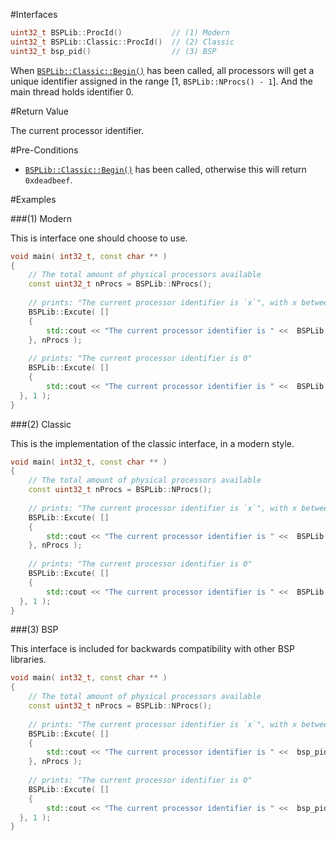 #Interfaces

```cpp
uint32_t BSPLib::ProcId()			// (1) Modern
uint32_t BSPLib::Classic::ProcId()  // (2) Classic
uint32_t bsp_pid()					// (3) BSP
```

When [`BSPLib::Classic::Begin()`](../logic/begin.md) has been called, all processors will get
a unique identifier assigned in the range [1, `BSPLib::NProcs() - 1`]. And the main thread holds
identifier 0.

#Return Value

The current processor identifier.

#Pre-Conditions

* [`BSPLib::Classic::Begin()`](../logic/begin.md) has been called, otherwise
  this will return `0xdeadbeef`.
  
  
#Examples

###(1) Modern

This is interface one should choose to use.

```cpp
void main( int32_t, const char ** )
{
	// The total amount of physical processors available
	const uint32_t nProcs = BSPLib::NProcs();
  
	// prints: "The current processor identifier is `x`", with x between 0 and `nProcs` - 1.
	BSPLib::Excute( []
	{
		std::cout << "The current processor identifier is " <<  BSPLib::ProcId() << std::endl;
	}, nProcs );
	
	// prints: "The current processor identifier is 0"
	BSPLib::Excute( []
	{
		std::cout << "The current processor identifier is " <<  BSPLib::ProcId() << std::endl;
  }, 1 );
}
```

###(2) Classic

This is the implementation of the classic interface, in a modern style.

```cpp
void main( int32_t, const char ** )
{
	// The total amount of physical processors available
	const uint32_t nProcs = BSPLib::NProcs();
  
	// prints: "The current processor identifier is `x`", with x between 0 and `nProcs` - 1.
	BSPLib::Excute( []
	{
		std::cout << "The current processor identifier is " <<  BSPLib::Classic::ProcId() << std::endl;
	}, nProcs );
	
	// prints: "The current processor identifier is 0"
	BSPLib::Excute( []
	{
		std::cout << "The current processor identifier is " <<  BSPLib::Classic::ProcId() << std::endl;
  }, 1 );
}
```

###(3) BSP

This interface is included for backwards compatibility with other BSP libraries.

```cpp
void main( int32_t, const char ** )
{
	// The total amount of physical processors available
	const uint32_t nProcs = BSPLib::NProcs();
  
	// prints: "The current processor identifier is `x`", with x between 0 and `nProcs` - 1.
	BSPLib::Excute( []
	{
		std::cout << "The current processor identifier is " <<  bsp_pid() << std::endl;
	}, nProcs );
	
	// prints: "The current processor identifier is 0"
	BSPLib::Excute( []
	{
		std::cout << "The current processor identifier is " <<  bsp_pid() << std::endl;
  }, 1 );
}
```